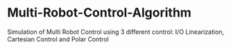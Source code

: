 # Multi-Robot-Control-Algorithm
Simulation of Multi Robot Control using 3 different control: I/O Linearization, Cartesian Control and Polar Control
